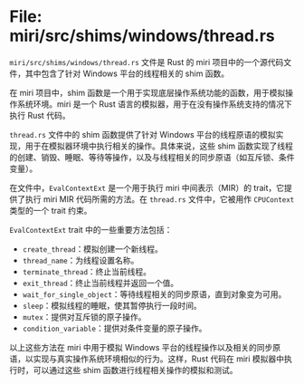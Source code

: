 # File: miri/src/shims/windows/thread.rs

`miri/src/shims/windows/thread.rs` 文件是 Rust 的 miri 项目中的一个源代码文件，其中包含了针对 Windows 平台的线程相关的 shim 函数。

在 miri 项目中，shim 函数是一个用于实现底层操作系统功能的函数，用于模拟操作系统环境。miri 是一个 Rust 语言的模拟器，用于在没有操作系统支持的情况下执行 Rust 代码。

`thread.rs` 文件中的 shim 函数提供了针对 Windows 平台的线程原语的模拟实现，用于在模拟器环境中执行相关的操作。具体来说，这些 shim 函数实现了线程的创建、销毁、睡眠、等待等操作，以及与线程相关的同步原语（如互斥锁、条件变量）。

在文件中，`EvalContextExt` 是一个用于执行 miri 中间表示（MIR）的 trait，它提供了执行 miri MIR 代码所需的方法。在 `thread.rs` 文件中，它被用作 `CPUContext` 类型的一个 trait 约束。

`EvalContextExt` trait 中的一些重要方法包括：

- `create_thread`：模拟创建一个新线程。
- `thread_name`：为线程设置名称。
- `terminate_thread`：终止当前线程。
- `exit_thread`：终止当前线程并返回一个值。
- `wait_for_single_object`：等待线程相关的同步原语，直到对象变为可用。
- `sleep`：模拟线程的睡眠，使其暂停执行一段时间。
- `mutex`：提供对互斥锁的原子操作。
- `condition_variable`：提供对条件变量的原子操作。

以上这些方法在 miri 中用于模拟 Windows 平台的线程操作以及相关的同步原语，以实现与真实操作系统环境相似的行为。这样，Rust 代码在 miri 模拟器中执行时，可以通过这些 shim 函数进行线程相关操作的模拟和测试。


